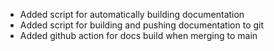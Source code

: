 - Added script for automatically building documentation
- Added script for building and pushing documentation to git
- Added github action for docs build when merging to main
